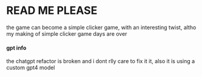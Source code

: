 # READ ME PLEASE

the game can become a simple clicker game, with an interesting twist, altho my making of simple clicker game days are over

#### gpt info
the chatgpt refactor is broken and i dont rlly care to fix it it, also it is using a custom gpt4 model
